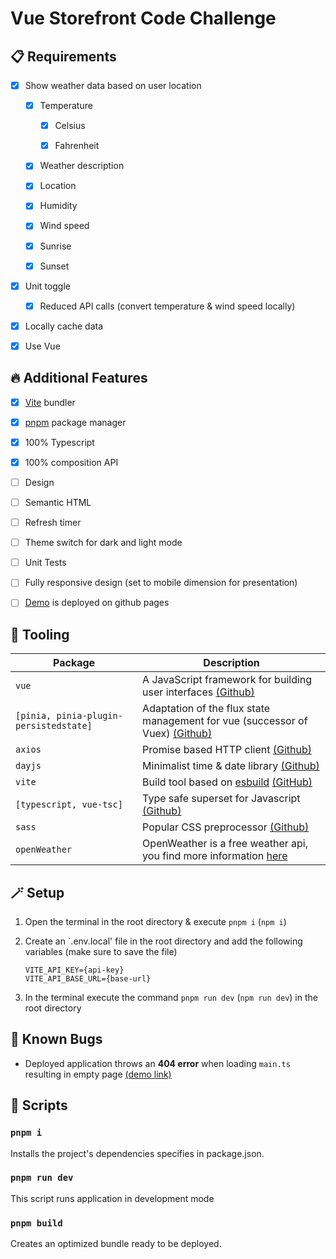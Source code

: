 # Vue Storefront Code Challenge

<!-- preview screenshots -->

<!-- ## [Demo link](https://cottoneyejoee.github.io/vue_storefront/) -->

<!-- ## :pushpin: Foreword
Vue 3 + TypeScript + Vite + Pinia
focus on new technologies and coding patterns-->

## :clipboard: Requirements

- [x] Show weather data based on user location

  - [x] Temperature

    - [x] Celsius

    - [x] Fahrenheit

  - [x] Weather description

  - [x] Location

  - [x] Humidity

  - [x] Wind speed

  - [x] Sunrise

  - [x] Sunset

- [x] Unit toggle

  - [x] Reduced API calls (convert temperature & wind speed locally)

- [x] Locally cache data

- [x] Use Vue

## :fire: Additional Features

- [x] [Vite](https://vitejs.dev/) bundler

- [x] [pnpm](https://pnpm.io/) package manager

- [x] 100% Typescript

- [x] 100% composition API

- [ ] Design

- [ ] Semantic HTML

- [ ] Refresh timer

- [ ] Theme switch for dark and light mode

- [ ] Unit Tests

- [ ] Fully responsive design (set to mobile dimension for presentation)

- [ ] [Demo](https://cottoneyejoee.github.io/vue_storefront/) is deployed on github pages

## :toolbox: Tooling

| Package                                | Description                                                                                                    |
| -------------------------------------- | -------------------------------------------------------------------------------------------------------------- |
| `vue`                                  | A JavaScript framework for building user interfaces [(Github)](https://github.com/vuejs/core)                  |
| `[pinia, pinia-plugin-persistedstate]` | Adaptation of the flux state management for vue (successor of Vuex) [(Github)](https://github.com/vuejs/pinia) |
| `axios`                                | Promise based HTTP client [(Github)](https://github.com/axios/axios)                                           |
| `dayjs`                                | Minimalist time & date library [(Github)](https://github.com/iamkun/dayjs)                                     |
| `vite`                                 | Build tool based on [esbuild](https://esbuild.github.io/) [(GitHub)](https://github.com/vitejs/vite)           |
| `[typescript, vue-tsc]`                | Type safe superset for Javascript [(Github)](hhttps://github.com/microsoft/TypeScript)                         |
| `sass`                                 | Popular CSS preprocessor [(Github)](https://github.com/sass/sass)                                              |
| `openWeather`                          | OpenWeather is a free weather api, you find more information [here](https://openweathermap.org/)               |

## :magic_wand: Setup

1. Open the terminal in the root directory & execute `pnpm i` (`npm i`)

1. Create an `.env.local' file in the root directory and add the following variables (make sure to save the file)

   ```env
   VITE_API_KEY={api-key}
   VITE_API_BASE_URL={base-url}
   ```

1. In the terminal execute the command `pnpm run dev` (`npm run dev`) in the root directory

<!-- ## :construction: TODO

-  -->

## :lady_beetle: Known Bugs

- Deployed application throws an **404 error** when loading `main.ts` resulting in empty page [(demo link)](https://cottoneyejoee.github.io/vue_storefront/)

## :scroll: Scripts

### `pnpm i`

Installs the project's dependencies specifies in package.json.

### `pnpm run dev`

This script runs application in development mode

<!-- ### `pnpm test`
This script runs vitest watcher-->

### `pnpm build`

Creates an optimized bundle ready to be deployed.
